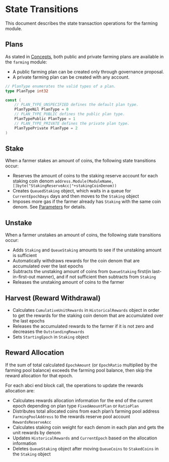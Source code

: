 <!-- order: 3 -->

 # State Transitions

This document describes the state transaction operations for the farming module.

## Plans

As stated in [Concepts](01_concepts.md), both public and private farming plans are available in the `farming` module:

- A public farming plan can be created only through governance proposal.
- A private farming plan can be created with any account. 


```go
// PlanType enumerates the valid types of a plan.
type PlanType int32

const (
    // PLAN_TYPE_UNSPECIFIED defines the default plan type.
    PlanTypeNil PlanType = 0
    // PLAN_TYPE_PUBLIC defines the public plan type.
    PlanTypePublic PlanType = 1
    // PLAN_TYPE_PRIVATE defines the private plan type.
    PlanTypePrivate PlanType = 2
)
```

## Stake

When a farmer stakes an amount of coins, the following state transitions occur:

- Reserves the amount of coins to the staking reserve account for each staking coin denom `address.Module(ModuleName, []byte("StakingReserveAcc|"+stakingCoinDenom))` 
- Creates `QueuedStaking` object, which waits in a queue for `CurrentEpochDays` days and then moves to the `Staking` object
- Imposes more gas if the farmer already has `Staking` with the same coin denom. See [Parameters](07_params.md#DelayedStakingGasFee) for details.

## Unstake

When a farmer unstakes an amount of coins, the following state transitions occur:

- Adds `Staking` and `QueueStaking` amounts to see if the unstaking amount is sufficient
- Automatically withdraws rewards for the coin denom that are accumulated over the last epochs
- Subtracts the unstaking amount of coins from `QueueStaking` first(in last-in-first-out manner), and if not sufficient then subtracts from `Staking`
- Releases the unstaking amount of coins to the farmer

## Harvest (Reward Withdrawal)

- Calculates `CumulativeUnitRewards` in `HistoricalRewards` object in order to get the rewards for the staking coin denom that are accumulated over the last epochs 
- Releases the accumulated rewards to the farmer if it is not zero and decreases the `OutstandingRewards`
- Sets `StartingEpoch` in `Staking` object

## Reward Allocation

If the sum of total calculated `EpochAmount` (or `EpochRatio` multiplied by the farming pool balance) exceeds the farming pool balance, then skip the reward allocation for that epoch.

For each abci end block call, the operations to update the rewards allocation are:

- Calculates rewards allocation information for the end of the current epoch depending on plan type `FixedAmountPlan` or `RatioPlan`
- Distributes total allocated coins from each plan’s farming pool address `FarmingPoolAddress` to the rewards reserve pool account `RewardsReserveAcc`
- Calculates staking coin weight for each denom in each plan and gets the unit rewards by denom
- Updates `HistoricalRewards` and `CurrentEpoch` based on the allocation information
- Deletes `QueueStaking` object after moving `QueueCoins` to `StakedCoins` in the `Staking` object